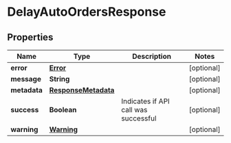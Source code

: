 
# DelayAutoOrdersResponse

## Properties
Name | Type | Description | Notes
------------ | ------------- | ------------- | -------------
**error** | [**Error**](Error.md) |  |  [optional]
**message** | **String** |  |  [optional]
**metadata** | [**ResponseMetadata**](ResponseMetadata.md) |  |  [optional]
**success** | **Boolean** | Indicates if API call was successful |  [optional]
**warning** | [**Warning**](Warning.md) |  |  [optional]



